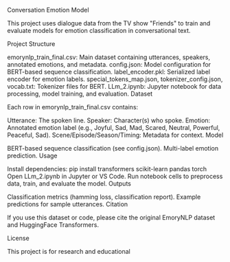 Conversation Emotion Model

This project uses dialogue data from the TV show "Friends" to train and evaluate models for emotion classification in conversational text.

Project Structure

emorynlp_train_final.csv: Main dataset containing utterances, speakers, annotated emotions, and metadata.
config.json: Model configuration for BERT-based sequence classification.
label_encoder.pkl: Serialized label encoder for emotion labels.
special_tokens_map.json, tokenizer_config.json, vocab.txt: Tokenizer files for BERT.
LLm_2.ipynb: Jupyter notebook for data processing, model training, and evaluation.
Dataset

Each row in emorynlp_train_final.csv contains:

Utterance: The spoken line.
Speaker: Character(s) who spoke.
Emotion: Annotated emotion label (e.g., Joyful, Sad, Mad, Scared, Neutral, Powerful, Peaceful, Sad).
Scene/Episode/Season/Timing: Metadata for context.
Model

BERT-based sequence classification (see config.json).
Multi-label emotion prediction.
Usage

Install dependencies:
pip install transformers scikit-learn pandas torch
Open LLm_2.ipynb in Jupyter or VS Code.
Run notebook cells to preprocess data, train, and evaluate the model.
Outputs

Classification metrics (hamming loss, classification report).
Example predictions for sample utterances.
Citation

If you use this dataset or code, please cite the original EmoryNLP dataset and HuggingFace Transformers.

License

This project is for research and educational
